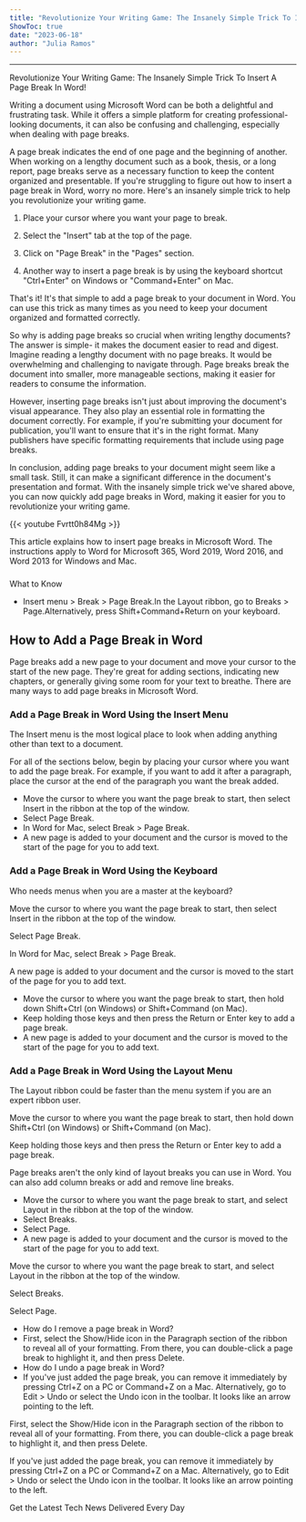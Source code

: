 ```yaml
---
title: "Revolutionize Your Writing Game: The Insanely Simple Trick To Insert A Page Break In Word!"
ShowToc: true 
date: "2023-06-18"
author: "Julia Ramos"
---
```

*****
Revolutionize Your Writing Game: The Insanely Simple Trick To Insert A Page Break In Word!

Writing a document using Microsoft Word can be both a delightful and frustrating task. While it offers a simple platform for creating professional-looking documents, it can also be confusing and challenging, especially when dealing with page breaks. 

A page break indicates the end of one page and the beginning of another. When working on a lengthy document such as a book, thesis, or a long report, page breaks serve as a necessary function to keep the content organized and presentable. If you're struggling to figure out how to insert a page break in Word, worry no more. Here's an insanely simple trick to help you revolutionize your writing game.

1. Place your cursor where you want your page to break.

2. Select the "Insert" tab at the top of the page.

3. Click on "Page Break" in the "Pages" section.

4. Another way to insert a page break is by using the keyboard shortcut "Ctrl+Enter" on Windows or "Command+Enter" on Mac.

That's it! It's that simple to add a page break to your document in Word. You can use this trick as many times as you need to keep your document organized and formatted correctly.

So why is adding page breaks so crucial when writing lengthy documents? The answer is simple- it makes the document easier to read and digest. Imagine reading a lengthy document with no page breaks. It would be overwhelming and challenging to navigate through. Page breaks break the document into smaller, more manageable sections, making it easier for readers to consume the information.

However, inserting page breaks isn't just about improving the document's visual appearance. They also play an essential role in formatting the document correctly. For example, if you're submitting your document for publication, you'll want to ensure that it's in the right format. Many publishers have specific formatting requirements that include using page breaks.

In conclusion, adding page breaks to your document might seem like a small task. Still, it can make a significant difference in the document's presentation and format. With the insanely simple trick we've shared above, you can now quickly add page breaks in Word, making it easier for you to revolutionize your writing game.

{{< youtube Fvrtt0h84Mg >}} 




This article explains how to insert page breaks in Microsoft Word. The instructions apply to Word for Microsoft 365, Word 2019, Word 2016, and Word 2013 for Windows and Mac.

 
### 
What to Know
 
- Insert menu > Break > Page Break.In the Layout ribbon, go to Breaks > Page.Alternatively, press Shift+Command+Return on your keyboard.

 
##   How to Add a Page Break in Word  
 

Page breaks add a new page to your document and move your cursor to the start of the new page. They're great for adding sections, indicating new chapters, or generally giving some room for your text to breathe. There are many ways to add page breaks in Microsoft Word.

 
###   Add a Page Break in Word Using the Insert Menu  
 

The Insert menu is the most logical place to look when adding anything other than text to a document.

 
For all of the sections below, begin by placing your cursor where you want to add the page break. For example, if you want to add it after a paragraph, place the cursor at the end of the paragraph you want the break added.
 
- Move the cursor to where you want the page break to start, then select Insert in the ribbon at the top of the window.
 - Select Page Break.
 - In Word for Mac, select Break > Page Break.
 - A new page is added to your document and the cursor is moved to the start of the page for you to add text.

 
###   Add a Page Break in Word Using the Keyboard  
 

Who needs menus when you are a master at the keyboard?

 

Move the cursor to where you want the page break to start, then select Insert in the ribbon at the top of the window.

 

Select Page Break.

 
In Word for Mac, select Break > Page Break.
 

A new page is added to your document and the cursor is moved to the start of the page for you to add text.

 
- Move the cursor to where you want the page break to start, then hold down Shift+Ctrl (on Windows) or Shift+Command (on Mac).
 - Keep holding those keys and then press the Return or Enter key to add a page break.
 - A new page is added to your document and the cursor is moved to the start of the page for you to add text.

 
###   Add a Page Break in Word Using the Layout Menu  
 

The Layout ribbon could be faster than the menu system if you are an expert ribbon user.

 

Move the cursor to where you want the page break to start, then hold down Shift+Ctrl (on Windows) or Shift+Command (on Mac).

 

Keep holding those keys and then press the Return or Enter key to add a page break.

 
Page breaks aren't the only kind of layout breaks you can use in Word. You can also add column breaks or add and remove line breaks.
 
- Move the cursor to where you want the page break to start, and select Layout in the ribbon at the top of the window.
 - Select Breaks.
 - Select Page.
 - A new page is added to your document and the cursor is moved to the start of the page for you to add text.

 

Move the cursor to where you want the page break to start, and select Layout in the ribbon at the top of the window.

 

Select Breaks.

 

Select Page.

 
- How do I remove a page break in Word?
 - First, select the Show/Hide icon in the Paragraph section of the ribbon to reveal all of your formatting. From there, you can double-click a page break to highlight it, and then press Delete.
 - How do I undo a page break in Word?
 - If you've just added the page break, you can remove it immediately by pressing Ctrl+Z on a PC or Command+Z on a Mac. Alternatively, go to Edit > Undo or select the Undo icon in the toolbar. It looks like an arrow pointing to the left.

 
First, select the Show/Hide icon in the Paragraph section of the ribbon to reveal all of your formatting. From there, you can double-click a page break to highlight it, and then press Delete.
 
If you've just added the page break, you can remove it immediately by pressing Ctrl+Z on a PC or Command+Z on a Mac. Alternatively, go to Edit > Undo or select the Undo icon in the toolbar. It looks like an arrow pointing to the left.
 

Get the Latest Tech News Delivered Every Day




